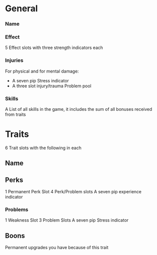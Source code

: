 # General
### Name
### Effect
5 Effect slots with three strength indicators each
### Injuries
For physical and for mental damage:
- A seven pip Stress indicator
- A three slot injury/trauma Problem pool

### Skills
A List of all skills in the game, it includes the sum of all bonuses received from traits

# Traits
6 Trait slots with the following in each
## Name
## Perks
1 Permanent Perk Slot
4 Perk/Problem slots
A seven pip experience indicator
### Problems
1 Weakness Slot
3 Problem Slots
A seven pip Stress indicator
## Boons
Permanent upgrades you have because of this trait
